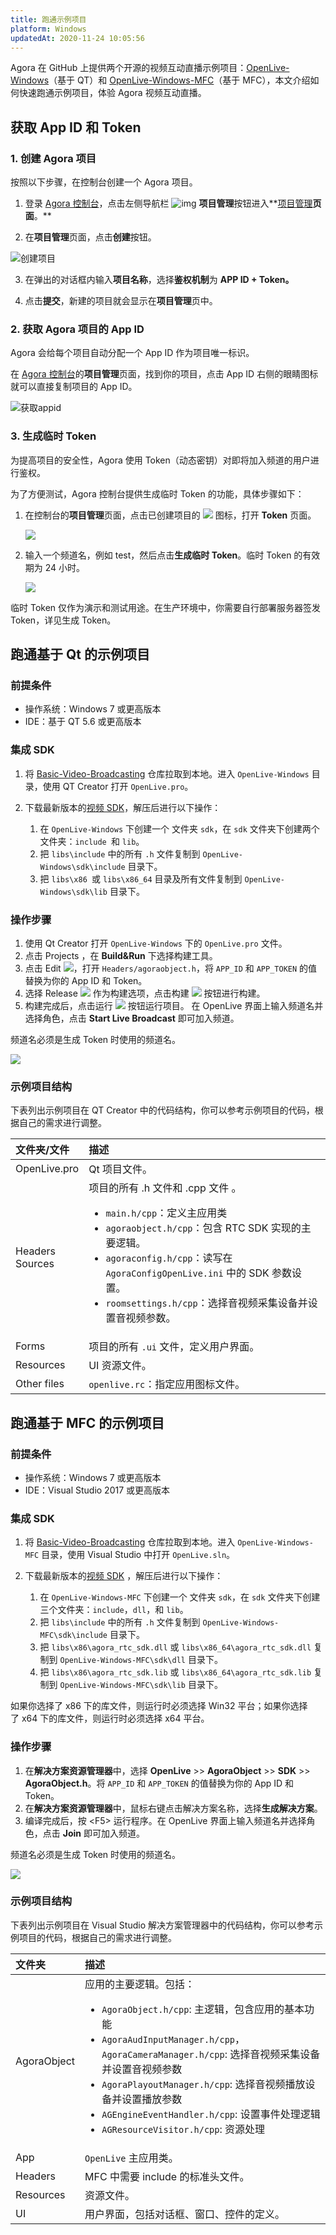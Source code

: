 ```yaml
---
title: 跑通示例项目
platform: Windows
updatedAt: 2020-11-24 10:05:56
---
```


Agora 在 GitHub 上提供两个开源的视频互动直播示例项目：[OpenLive-Windows](https://github.com/AgoraIO/Basic-Video-Broadcasting/tree/master/OpenLive-Windows)（基于 QT）和 [OpenLive-Windows-MFC](https://github.com/AgoraIO/Basic-Video-Broadcasting/tree/master/OpenLive-Windows-MFC)（基于 MFC），本文介绍如何快速跑通示例项目，体验 Agora 视频互动直播。

## 获取 App ID 和 Token

### 1. 创建 Agora 项目

按照以下步骤，在控制台创建一个 Agora 项目。

1. 登录 [Agora 控制台](https://console.agora.io/)，点击左侧导航栏 ![img](https://web-cdn.agora.io/docs-files/1594283671161) **项目管理**按钮进入**[项目管理](https://dashboard.agora.io/projects)**页面**。**

2. 在**项目管理**页面，点击**创建**按钮。

![创建项目](https://web-cdn.agora.io/docs-files/1594287028966)

3. 在弹出的对话框内输入**项目名称**，选择**鉴权机制**为 **APP ID + Token。**

4. 点击**提交**，新建的项目就会显示在**项目管理**页中。

### 2. 获取 Agora 项目的 App ID

Agora 会给每个项目自动分配一个 App ID 作为项目唯一标识。

在 [Agora 控制台](https://console.agora.io/)的**项目管理**页面，找到你的项目，点击 App ID 右侧的眼睛图标就可以直接复制项目的 App ID。

![获取appid](https://web-cdn.agora.io/docs-files/1603974707121)

### 3. 生成临时 Token

为提高项目的安全性，Agora 使用 Token（动态密钥）对即将加入频道的用户进行鉴权。

为了方便测试，Agora 控制台提供生成临时 Token 的功能，具体步骤如下：

1. 在控制台的**项目管理**页面，点击已创建项目的 ![](https://web-cdn.agora.io/docs-files/1574923151660) 图标，打开 **Token** 页面。

   ![](https://web-cdn.agora.io/docs-files/1574922827899)

2. 输入一个频道名，例如 test，然后点击**生成临时 Token**。临时 Token 的有效期为 24 小时。

   ![](https://web-cdn.agora.io/docs-files/1574928082984)

<div class="alert note">临时 Token 仅作为演示和测试用途。在生产环境中，你需要自行部署服务器签发 Token，详见<a href="token_server">生成 Token</a >。</div>

## 跑通基于 Qt 的示例项目

### 前提条件

- 操作系统：Windows 7 或更高版本
- IDE：基于 QT 5.6 或更高版本

### 集成 SDK

1. 将 [Basic-Video-Broadcasting](https://github.com/AgoraIO/Basic-Video-Broadcasting) 仓库拉取到本地。进入 `OpenLive-Windows` 目录，使用 QT Creator 打开 `OpenLive.pro`。

2. 下载最新版本的[视频 SDK](/cn/Interactive%20Broadcast/downloads?platform=Windows)，解压后进行以下操作：

   1. 在 `OpenLive-Windows` 下创建一个 文件夹 `sdk`，在 `sdk` 文件夹下创建两个文件夹：`include `和 `lib`。
   2. 把 `libs\include` 中的所有 `.h` 文件复制到 `OpenLive-Windows\sdk\include` 目录下。
   3. 把 `libs\x86 `或 `libs\x86_64` 目录及所有文件复制到 `OpenLive-Windows\sdk\lib` 目录下。

### 操作步骤

1. 使用 Qt Creator 打开 `OpenLive-Windows` 下的 `OpenLive.pro` 文件。
2. 点击 Projects ，在 **Build&Run** 下选择构建工具。
3. 点击 Edit ![](https://web-cdn.agora.io/docs-files/1605263972638)，打开 `Headers/agoraobject.h`，将 `APP_ID` 和 `APP_TOKEN` 的值替换为你的 App ID 和 Token。
4. 选择 Release ![](https://web-cdn.agora.io/docs-files/1605263991461) 作为构建选项，点击构建 ![](https://web-cdn.agora.io/docs-files/1605264011008) 按钮进行构建。
5. 构建完成后，点击运行 ![](https://web-cdn.agora.io/docs-files/1605264772457) 按钮运行项目。 在 OpenLive 界面上输入频道名并选择角色，点击 **Start Live Broadcast** 即可加入频道。

<div class="alert note">频道名必须是生成 Token 时使用的频道名。</div>

![](https://web-cdn.agora.io/docs-files/1605263921558)

### 示例项目结构

下表列出示例项目在 QT Creator 中的代码结构，你可以参考示例项目的代码，根据自己的需求进行调整。

| 文件夹/文件          | 描述                                                                                                                                                                                                                                                                                          |
| :------------------- | :-------------------------------------------------------------------------------------------------------------------------------------------------------------------------------------------------------------------------------------------------------------------------------------------- |
| OpenLive.pro         | Qt 项目文件。                                                                                                                                                                                                                                                                                 |
| Headers <br> Sources | 项目的所有 .h 文件和 .cpp 文件 。<ul><li>`main.h/cpp`：定义主应用类</li><li>`agoraobject.h/cpp`：包含 RTC SDK 实现的主要逻辑。</li><li>`agoraconfig.h/cpp`：读写在 `AgoraConfigOpenLive.ini` 中的 SDK 参数设置。</li><li>`roomsettings.h/cpp`：选择音视频采集设备并设置音视频参数。</li></ul> |
| Forms                | 项目的所有 `.ui` 文件，定义用户界面。                                                                                                                                                                                                                                                         |
| Resources            | UI 资源文件。                                                                                                                                                                                                                                                                                 |
| Other files          | `openlive.rc`：指定应用图标文件。                                                                                                                                                                                                                                                             |

## 跑通基于 MFC 的示例项目

### 前提条件

- 操作系统：Windows 7 或更高版本
- IDE：Visual Studio 2017 或更高版本

### 集成 SDK

1. 将 [Basic-Video-Broadcasting](https://github.com/AgoraIO/Basic-Video-Broadcasting) 仓库拉取到本地。进入 `OpenLive-Windows-MFC` 目录，使用 Visual Studio 中打开 `OpenLive.sln`。

2. 下载最新版本的[视频 SDK](/cn/Interactive%20Broadcast/downloads?platform=Windows) ，解压后进行以下操作：

   1. 在 `OpenLive-Windows-MFC` 下创建一个 文件夹 `sdk`，在 `sdk` 文件夹下创建三个文件夹：`include`，`dll`，和 `lib`。
   2. 把 `libs\include` 中的所有 `.h` 文件复制到 `OpenLive-Windows-MFC\sdk\include` 目录下。
   3. 把 `libs\x86\agora_rtc_sdk.dll` 或 `libs\x86_64\agora_rtc_sdk.dll` 复制到 `OpenLive-Windows-MFC\sdk\dll` 目录下。
   4. 把 `libs\x86\agora_rtc_sdk.lib` 或 `libs\x86_64\agora_rtc_sdk.lib` 复制到 `OpenLive-Windows-MFC\sdk\lib` 目录下。

<div class="alert note">如果你选择了 x86 下的库文件，则运行时必须选择 Win32 平台；如果你选择了 x64 下的库文件，则运行时必须选择 x64 平台。</div>

### 操作步骤

1. 在**解决方案资源管理器**中，选择 **OpenLive** >> **AgoraObject** >> **SDK** >> **AgoraObject.h**。将 `APP_ID` 和 `APP_TOKEN` 的值替换为你的 App ID 和 Token。
2. 在**解决方案资源管理器**中，鼠标右键点击解决方案名称，选择**生成解决方案**。
3. 编译完成后，按 &lt;F5&gt; 运行程序。在 OpenLive 界面上输入频道名并选择角色，点击 **Join** 即可加入频道。

<div class="alert note">频道名必须是生成 Token 时使用的频道名。</div>

![](https://web-cdn.agora.io/docs-files/1605263935425)

### 示例项目结构

下表列出示例项目在 Visual Studio 解决方案管理器中的代码结构，你可以参考示例项目的代码，根据自己的需求进行调整。

| 文件夹      | 描述                                                                                                                                                                                                                                                                                                                                                                     |
| :---------- | :----------------------------------------------------------------------------------------------------------------------------------------------------------------------------------------------------------------------------------------------------------------------------------------------------------------------------------------------------------------------- |
| AgoraObject | 应用的主要逻辑。包括：<ul><li> `AgoraObject.h/cpp`: 主逻辑，包含应用的基本功能 </li><li> `AgoraAudInputManager.h/cpp`，`AgoraCameraManager.h/cpp`: 选择音视频采集设备并设置音视频参数</li><li>`AgoraPlayoutManager.h/cpp`: 选择音视频播放设备并设置播放参数</li><li>`AGEngineEventHandler.h/cpp`: 设置事件处理逻辑</li><li>`AGResourceVisitor.h/cpp`: 资源处理</li></ul> |
| App         | `OpenLive` 主应用类。                                                                                                                                                                                                                                                                                                                                                    |
| Headers     | MFC 中需要 include 的标准头文件。                                                                                                                                                                                                                                                                                                                                        |
| Resources   | 资源文件。                                                                                                                                                                                                                                                                                                                                                               |
| UI          | 用户界面，包括对话框、窗口、控件的定义。                                                                                                                                                                                                                                                                                                                                 |

